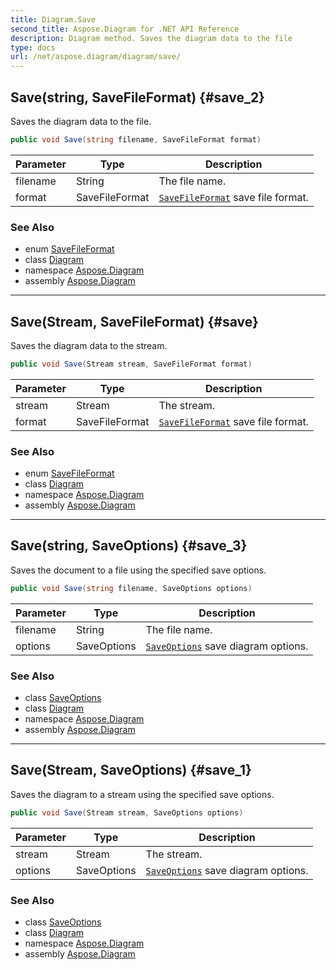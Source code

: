 ```yaml
---
title: Diagram.Save
second_title: Aspose.Diagram for .NET API Reference
description: Diagram method. Saves the diagram data to the file
type: docs
url: /net/aspose.diagram/diagram/save/
---
```

## Save(string, SaveFileFormat) {#save_2}

Saves the diagram data to the file.

```csharp
public void Save(string filename, SaveFileFormat format)
```

| Parameter | Type | Description |
| --- | --- | --- |
| filename | String | The file name. |
| format | SaveFileFormat | [`SaveFileFormat`](../../savefileformat/) save file format. |

### See Also

* enum [SaveFileFormat](../../savefileformat/)
* class [Diagram](../)
* namespace [Aspose.Diagram](../../diagram/)
* assembly [Aspose.Diagram](../../../)

---

## Save(Stream, SaveFileFormat) {#save}

Saves the diagram data to the stream.

```csharp
public void Save(Stream stream, SaveFileFormat format)
```

| Parameter | Type | Description |
| --- | --- | --- |
| stream | Stream | The stream. |
| format | SaveFileFormat | [`SaveFileFormat`](../../savefileformat/) save file format. |

### See Also

* enum [SaveFileFormat](../../savefileformat/)
* class [Diagram](../)
* namespace [Aspose.Diagram](../../diagram/)
* assembly [Aspose.Diagram](../../../)

---

## Save(string, SaveOptions) {#save_3}

Saves the document to a file using the specified save options.

```csharp
public void Save(string filename, SaveOptions options)
```

| Parameter | Type | Description |
| --- | --- | --- |
| filename | String | The file name. |
| options | SaveOptions | [`SaveOptions`](../../../aspose.diagram.saving/saveoptions/) save diagram options. |

### See Also

* class [SaveOptions](../../../aspose.diagram.saving/saveoptions/)
* class [Diagram](../)
* namespace [Aspose.Diagram](../../diagram/)
* assembly [Aspose.Diagram](../../../)

---

## Save(Stream, SaveOptions) {#save_1}

Saves the diagram to a stream using the specified save options.

```csharp
public void Save(Stream stream, SaveOptions options)
```

| Parameter | Type | Description |
| --- | --- | --- |
| stream | Stream | The stream. |
| options | SaveOptions | [`SaveOptions`](../../../aspose.diagram.saving/saveoptions/) save diagram options. |

### See Also

* class [SaveOptions](../../../aspose.diagram.saving/saveoptions/)
* class [Diagram](../)
* namespace [Aspose.Diagram](../../diagram/)
* assembly [Aspose.Diagram](../../../)


